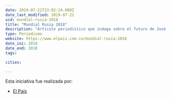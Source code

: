 ```yaml
---
date: 2019-07-21T23:02:24.000Z
date_last_modified: 2019-07-21
uid: mundial-rusia-2018
title: "Mundial Rusia 2018"
description: "Artículo periodístico que indaga sobre el futuro de José Pekerman en el equipo de la Selección Colombia."
type: Periodismo
website: https://www.elpais.com.co/mundial-rusia-2018
date_ini: 2018
date_end: 2018
tags:

cities: 

---
```


Esta iniciativa fue realizada por:

- [El País](/i/el-pais-col.html)
